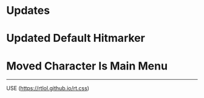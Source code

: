 # Updates

# Updated Default Hitmarker

# Moved Character Is Main Menu






-----
USE (https://rtlol.github.io/rt.css)
